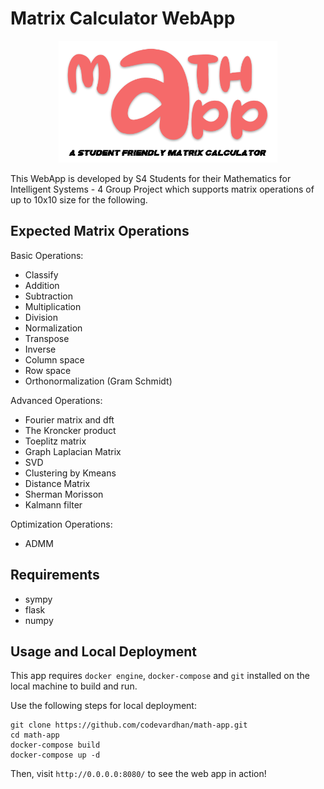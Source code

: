 # Matrix Calculator WebApp

<p align="center">
  <img src="https://github.com/codevardhan/math-app/blob/main/static/images/MathApp_tag.png?raw=true" width="350">
</p>
This WebApp is developed by S4 Students for their Mathematics for Intelligent Systems - 4 Group Project which supports matrix operations of up to 10x10 size for the following. 

## Expected Matrix Operations

Basic Operations:
  + Classify
  + Addition
  + Subtraction
  + Multiplication
  + Division
  + Normalization
  + Transpose
  + Inverse
  + Column space
  + Row space
  + Orthonormalization (Gram Schmidt)
  
Advanced Operations:
  + Fourier matrix and dft
  + The Kroncker product
  + Toeplitz matrix
  + Graph Laplacian Matrix
  + SVD
  + Clustering by Kmeans
  + Distance Matrix
  + Sherman Morisson
  + Kalmann filter
  
Optimization Operations: 
  + ADMM

## Requirements
- sympy
- flask
- numpy

## Usage and Local Deployment
This app requires `docker engine`, `docker-compose` and `git` installed on the local machine to build and run. 

Use the following steps for local deployment: 
```
git clone https://github.com/codevardhan/math-app.git
cd math-app
docker-compose build
docker-compose up -d
```
Then, visit `http://0.0.0.0:8080/` to see the web app in action!
